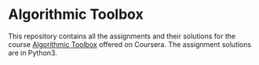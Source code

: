 # Algorithmic Toolbox
This repository contains all the assignments and their solutions for the course [Algorithmic Toolbox](https://www.coursera.org/learn/algorithmic-toolbox?specialization=data-structures-algorithms) offered on Coursera. The assignment solutions are in Python3.
